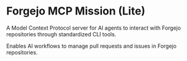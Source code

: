 # Forgejo MCP Mission (Lite)

A Model Context Protocol server for AI agents to interact with Forgejo repositories through standardized CLI tools.

Enables AI workflows to manage pull requests and issues in Forgejo repositories.